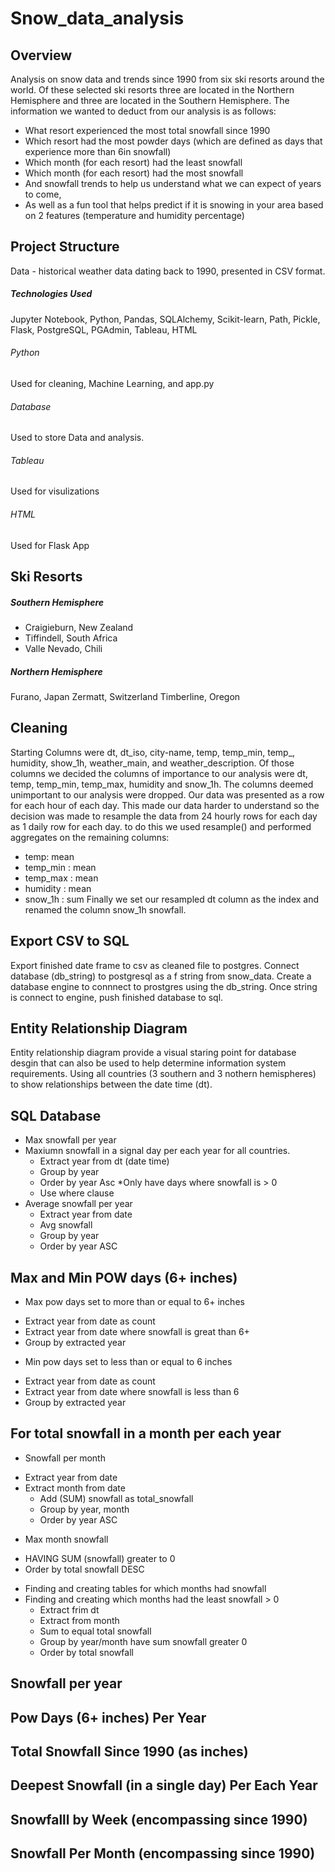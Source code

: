 # Snow_data_analysis
## Overview
Analysis on snow data and trends since 1990 from six ski resorts around the world. Of these selected ski resorts three are located in the Northern Hemisphere and three are located in the Southern Hemisphere.
The information we wanted to deduct from our analysis is as follows:
* What resort experienced the most total snowfall since 1990
* Which resort had the most powder days (which are defined as days that experience more than 6in snowfall)
* Which month (for each resort) had the least snowfall
* Which month (for each resort) had the most snowfall
* And snowfall trends to help us understand what we can expect of years to come,
* As well as a fun tool that helps predict if it is snowing in your area based on 2 features (temperature and humidity percentage)

## Project Structure
Data - historical weather data dating back to 1990, presented in CSV format.

##### Technologies Used
Jupyter Notebook, Python, Pandas, SQLAlchemy, Scikit-learn, Path, Pickle, Flask,  PostgreSQL, PGAdmin, Tableau, HTML

###### Python
Used for cleaning, Machine Learning, and app.py

###### Database
Used to store Data and analysis.

###### Tableau
Used for visulizations

###### HTML
Used for Flask App

## Ski Resorts
##### Southern Hemisphere
* Craigieburn, New Zealand
* Tiffindell, South Africa
* Valle Nevado, Chili

##### Northern Hemisphere
Furano, Japan
Zermatt, Switzerland
Timberline, Oregon

## Cleaning
Starting Columns were dt, dt_iso, city-name, temp, temp_min, temp_, humidity, show_1h, weather_main, and weather_description.
Of those columns we decided the columns of importance to our analysis were dt, temp, temp_min, temp_max, humidity and snow_1h. The columns deemed unimportant to our analysis were dropped.
Our data was presented as a row for each hour of each day. This made our data harder to understand so the decision was made to resample the data from 24 hourly rows for each day as 1 daily row for each day.
to do this we used resample() and performed aggregates on the remaining columns:
* temp: mean
* temp_min : mean
* temp_max : mean
* humidity : mean
* snow_1h : sum
Finally we set our resampled dt column as the index and renamed the column snow_1h snowfall.

## Export CSV to SQL
Export finished date frame to csv as cleaned file to postgres. Connect database (db_string) to postgresql as a f string from snow_data. Create a database engine to connnect to prostgres using the db_string. Once string is connect to engine, push finished database to sql. 

## Entity Relationship Diagram
Entity relationship diagram provide a visual staring point for database desgin that can also be used to help determine information system requirements. Using all countries (3 southern and 3 nothern hemispheres) to show relationships between the date time (dt).

## SQL Database
* Max snowfall per year
* Maxiumn snowfall in a signal day per each year for all countries.
  - Extract year from dt (date time)
  - Group by year
  - Order by  year Asc
*Only have days where snowfall is > 0
  - Use where clause 
* Average snowfall per year
  -	Extract year from date
  -	Avg snowfall
  -	Group by year
  - Order by year ASC

## Max and Min POW days (6+ inches)
*	Max pow days set to more than or equal to 6+ inches
  -	Extract year from date as count
  -	Extract year from date where snowfall is great than 6+
  -	Group by extracted year
*	Min pow days set to less than or equal to 6 inches
  -	Extract year from date as count
  -	Extract year from date where snowfall is less than 6
  -	Group by extracted year

## For total snowfall in a month per each year 
*	Snowfall per month
  -	Extract year from date
  -	Extract month from date
	- Add (SUM) snowfall as total_snowfall
	- Group by year, month
	- Order by year ASC
*	Max month snowfall 
  -	HAVING SUM (snowfall) greater to 0
  - Order by total snowfall DESC

* Finding and creating tables for which months had snowfall   
* Finding and creating which months had the least snowfall > 0
  - Extract frim dt
  - Extract from month
  - Sum to equal total snowfall
  - Group by year/month have sum snowfall greater 0
  - Order by total snowfall

## Snowfall per year


## Pow Days (6+ inches) Per Year


## Total Snowfall Since 1990 (as inches)


## Deepest Snowfall (in a single day) Per Each Year


## Snowfalll by Week (encompassing since 1990)


## Snowfall Per Month (encompassing since 1990)










